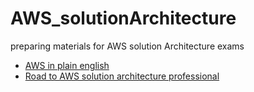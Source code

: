 # AWS_solutionArchitecture
preparing materials for AWS solution Architecture exams
* [AWS in plain english](https://www.expeditedssl.com/aws-in-plain-english)
* [Road to AWS solution architecture professional](https://github.com/Catherinesdataanalytics/AWS_solutionArchitecture.git)

